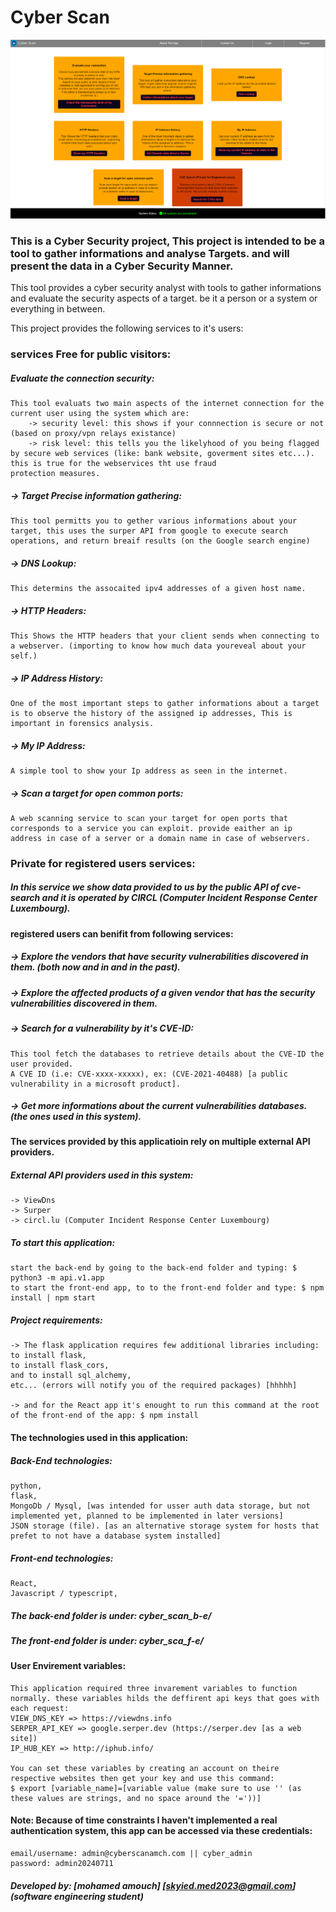 
# Cyber Scan
![cyber scan main page screen shot](https://github.com/amch-med23/Cyber_scan/blob/master/imgs/cyber_scan_screen_shot.png?raw=true)

### This is a Cyber Security project, This project is intended to be a tool to gather informations and analyse Targets. and will present the data in a Cyber Security Manner.
This tool provides a cyber security analyst with tools to gather informations and evaluate the security aspects of a target. be it a person or a system or everything in between.

This project provides the following services to it's users:

### services Free for public visitors:

##### Evaluate the connection security:
	This tool evaluats two main aspects of the internet connection for the current user using the system which are:
		-> security level: this shows if your connnection is secure or not (based on proxy/vpn relays existance)
		-> risk level: this tells you the likelyhood of you being flagged by secure web services (like: bank website, goverment sites etc...). this is true for the webservices tht use fraud 				protection measures.

##### -> Target Precise information gathering:
	This tool permitts you to gether various informations about your target, this uses the surper API from google to execute search operations, and return breaif results (on the Google search engine)

##### -> DNS Lookup:
	This determins the assocaited ipv4 addresses of a given host name.

##### -> HTTP Headers:
	This Shows the HTTP headers that your client sends when connecting to a webserver. (importing to know how much data youreveal about your self.)

##### -> IP Address History:
	One of the most important steps to gather informations about a target is to observe the history of the assigned ip addresses, This is important in forensics analysis.
##### -> My IP Address:
	A simple tool to show your Ip address as seen in the internet.
##### -> Scan a target for open common ports:
	A web scanning service to scan your target for open ports that corresponds to a service you can exploit. provide eaither an ip address in case of a server or a domain name in case of webservers.

### Private for registered users services:
##### In this service we show data provided to us by the public API of cve-search and it is operated by CIRCL (Computer Incident Response Center Luxembourg).
#### registered users can benifit from following services: 

##### -> Explore the vendors that have security vulnerabilities discovered in them. (both now and in and in the past).

##### -> Explore the affected products of a given vendor that has the security vulnerabilities discovered in them.

##### -> Search for a vulnerability by it's CVE-ID:
	This tool fetch the databases to retrieve details about the CVE-ID the user provided.
	A CVE ID (i.e: CVE-xxxx-xxxxx), ex: (CVE-2021-40488) [a public vulnerability in a microsoft product].

##### -> Get more informations about the current vulnerabilities databases. (the ones used in this system).

#### The services provided by this applicatioin rely on multiple external API providers.

##### External API providers used in this system:	
	-> ViewDns
	-> Surper
	-> circl.lu (Computer Incident Response Center Luxembourg)

##### To start this application:	
	start the back-end by going to the back-end folder and typing: $ python3 -m api.v1.app
	to start the front-end app, to to the front-end folder and type: $ npm install | npm start

##### Project requirements:
	-> The flask application requires few additional libraries including:
 	to install flask,
	to install flask_cors,
	and to install sql_alchemy,
	etc... (errors will notify you of the required packages) [hhhhh]
 	
  	-> and for the React app it's enought to run this command at the root of the front-end of the app: $ npm install

#### The technologies used in this application:
##### Back-End technologies:
	python,
	flask,
	MongoDb / Mysql, [was intended for usser auth data storage, but not implemented yet, planned to be implemented in later versions]
	JSON storage (file). [as an alternative storage system for hosts that prefet to not have a database system installed]
##### Front-end technologies:
	React,
	Javascript / typescript,
	
##### The back-end folder is under: cyber_scan_b-e/
##### The front-end folder is under: cyber_sca_f-e/
#### User Envirement variables:
	This application required three invarement variables to function normally. these variables hilds the deffirent api keys that goes with each request:
	VIEW_DNS_KEY => https://viewdns.info
	SERPER_API_KEY => google.serper.dev (https://serper.dev [as a web site])
	IP_HUB_KEY => http://iphub.info/

	You can set these variables by creating an account on theire respective websites then get your key and use this command:
 	$ export [variable_name]=[variable value (make sure to use '' (as these values are strings, and no space around the '='))] 

#### Note: Because of time constraints I haven't implemented a real authentication system, this app can be accessed via these credentials:</span>
	email/username: admin@cyberscanamch.com || cyber_admin 
	password: admin20240711




##### Developed by: [mohamed amouch] [skyied.med2023@gmail.com] (software engineering student)
